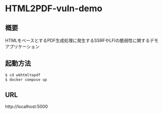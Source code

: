 # HTML2PDF-vuln-demo
## 概要
HTMLをベースとするPDF生成処理に発生するSSRFやLFIの脆弱性に関するデモアプリケーション


## 起動方法
```bash
$ cd wkhtmltopdf
$ docker compose up
```

## URL
http://localhost:5000

